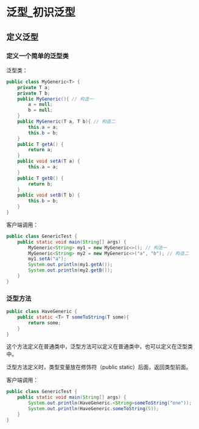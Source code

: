 # 泛型\_初识泛型

## 定义泛型

### 定义一个简单的泛型类

泛型类：

```java
public class MyGeneric<T> {
    private T a;
    private T b;
    public MyGeneric(){ // 构造一
        a = null;
        b = null;
    }
    public MyGeneric(T a, T b){ // 构造二
        this.a = a;
        this.b = b;
    }
    public T getA() {
        return a;
    }
    public void setA(T a) {
        this.a = a;
    }
    public T getB() {
        return b;
    }
    public void setB(T b) {
        this.b = b;
    }    
}
```

客户端调用：

```java
public class GenericTest {
    public static void main(String[] args) {
        MyGeneric<String> my1 = new MyGeneric<>(); // 构造一
        MyGeneric<String> my2 = new MyGeneric<>("a", "b"); // 构造二
        my1.setA("a");
        System.out.println(my1.getA());
        System.out.println(my2.getB());
    }
}
```

### 泛型方法

```java
public class HaveGeneric {
    public static <T> T someToString(T some){
        return some;
    }
}
```

这个方法定义在普通类中，泛型方法可以定义在普通类中，也可以定义在泛型类中。

泛型方法定义时，类型变量放在修饰符（public static）后面，返回类型前面。

客户端调用：

```java
public class GenericTest {
	public static void main(String[] args) {
		System.out.println(HaveGeneric.<String>someToString("one"));
		System.out.println(HaveGeneric.someToString(5));
	}
}
```



